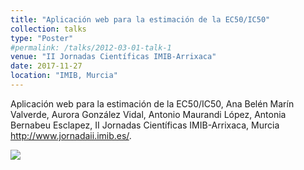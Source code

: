 ```yaml
---
title: "Aplicación web para la estimación de la EC50/IC50"
collection: talks
type: "Poster"
#permalink: /talks/2012-03-01-talk-1
venue: "II Jornadas Científicas IMIB-Arrixaca"
date: 2017-11-27
location: "IMIB, Murcia"
---
```


Aplicación web para la estimación de la EC50/IC50, Ana Belén Marín Valverde, Aurora González Vidal, Antonio Maurandi López, Antonia Bernabeu Esclapez, II Jornadas Científicas IMIB-Arrixaca, Murcia <http://www.jornadaii.imib.es/>.


[![](https://amaurandi.github.io/files/saic50-Poster-imib2017.png)](https://amaurandi.github.io/files/saic50-Poster-imib2017.pdf)

